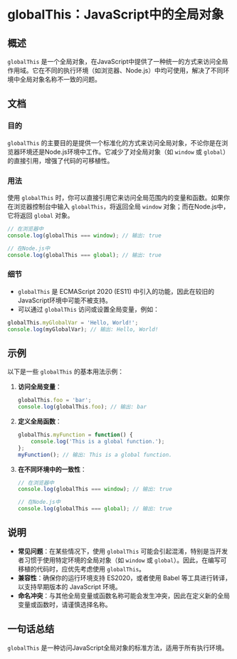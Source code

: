 <!--
Meta Description: # globalThis：JavaScript中的全局对象 ## 概述 `globalThis` 是一个全局对象，在JavaScript中提供了一种统一的方式来访问全局作用域。它在不同的执行环境（如浏览器、Node.js）中均可使用，解决了不同环境中全局对象名称不一致的问题。 ## 文档 ### 目...
Meta Keywords: globalthis, global, console, log, javascript
-->

# globalThis：JavaScript中的全局对象

## 概述
`globalThis` 是一个全局对象，在JavaScript中提供了一种统一的方式来访问全局作用域。它在不同的执行环境（如浏览器、Node.js）中均可使用，解决了不同环境中全局对象名称不一致的问题。

## 文档
### 目的
`globalThis` 的主要目的是提供一个标准化的方式来访问全局对象，不论你是在浏览器环境还是Node.js环境中工作。它减少了对全局对象（如 `window` 或 `global`）的直接引用，增强了代码的可移植性。

### 用法
使用 `globalThis` 时，你可以直接引用它来访问全局范围内的变量和函数。如果你在浏览器控制台中输入 `globalThis`，将返回全局 `window` 对象；而在Node.js中，它将返回 `global` 对象。

```javascript
// 在浏览器中
console.log(globalThis === window); // 输出: true

// 在Node.js中
console.log(globalThis === global); // 输出: true
```

### 细节
- `globalThis` 是 ECMAScript 2020 (ES11) 中引入的功能，因此在较旧的JavaScript环境中可能不被支持。
- 可以通过 `globalThis` 访问或设置全局变量，例如：

```javascript
globalThis.myGlobalVar = 'Hello, World!';
console.log(myGlobalVar); // 输出: Hello, World!
```

## 示例
以下是一些 `globalThis` 的基本用法示例：

1. **访问全局变量**：
   ```javascript
   globalThis.foo = 'bar';
   console.log(globalThis.foo); // 输出: bar
   ```

2. **定义全局函数**：
   ```javascript
   globalThis.myFunction = function() {
       console.log('This is a global function.');
   };
   myFunction(); // 输出: This is a global function.
   ```

3. **在不同环境中的一致性**：
   ```javascript
   // 在浏览器中
   console.log(globalThis === window); // 输出: true

   // 在Node.js中
   console.log(globalThis === global); // 输出: true
   ```

## 说明
- **常见问题**：在某些情况下，使用 `globalThis` 可能会引起混淆，特别是当开发者习惯于使用特定环境的全局对象（如 `window` 或 `global`）。因此，在编写可移植的代码时，应优先考虑使用 `globalThis`。
- **兼容性**：确保你的运行环境支持 ES2020，或者使用 Babel 等工具进行转译，以支持早期版本的 JavaScript 环境。
- **命名冲突**：与其他全局变量或函数名称可能会发生冲突，因此在定义新的全局变量或函数时，请谨慎选择名称。

## 一句话总结
`globalThis` 是一种访问JavaScript全局对象的标准方法，适用于所有执行环境。